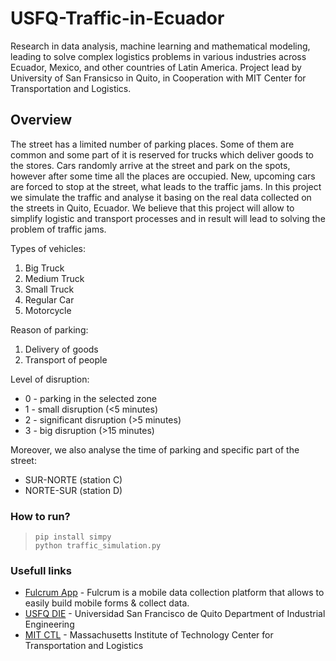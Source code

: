 # USFQ-Traffic-in-Ecuador
Research in data analysis, machine learning and mathematical modeling, leading to solve complex logistics problems in various industries across Ecuador, Mexico, and other countries of Latin America. Project lead by University of San Fransicso in Quito, in Cooperation with MIT Center for Transportation and Logistics.


## Overview

The street has a limited number of parking places. Some of them are common and some part of it is reserved for trucks which deliver goods to the stores. Cars randomly arrive at the street and park on the spots, however after some time all the places are occupied. New, upcoming cars are forced to stop at the street, what leads to the traffic jams. In this project we simulate the traffic and analyse it basing on the real data collected on the streets in Quito, Ecuador. We believe that this project will allow to simplify logistic and transport processes and in result will lead to solving the problem of traffic jams.

Types of vehicles:
1. Big Truck
2. Medium Truck
3. Small Truck
4. Regular Car
5. Motorcycle

Reason of parking:
1. Delivery of goods
2. Transport of people

Level of disruption:
- 0 - parking in the selected zone
- 1 - small disruption (<5 minutes)
- 2 - significant disruption (>5 minutes)
- 3 - big disruption (>15 minutes)

Moreover, we also analyse the time of parking and specific part of the street:
- SUR-NORTE (station C)
- NORTE-SUR (station D)



### How to run?
>~~~~
>pip install simpy
>python traffic_simulation.py
>~~~~



### Usefull links

* [Fulcrum App](https://www.fulcrumapp.com/) - Fulcrum is a mobile data collection platform that allows to easily build mobile forms & collect data.
* [USFQ DIE](https://www.usfq.edu.ec/programas_academicos/colegios/politecnico/Paginas/default.aspx) - Universidad San Francisco de Quito Department of Industrial Engineering
* [MIT CTL](https://ctl.mit.edu/) - Massachusetts Institute of Technology
 Center for Transportation and Logistics

